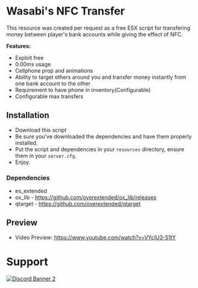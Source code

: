 # Wasabi's NFC Transfer

This resource was created per request as a free ESX script for transfering money between player's bank accounts while giving the effect of NFC.

<b>Features:</b>
- Exploit free
- 0.00ms usage
- Cellphone prop and animations
- Ability to target others around you and transfer money instantly from one bank account to the other
- Requirement to have phone in inventory(Configurable)
- Configurable max transfers


## Installation

- Download this script
- Be sure you've downloaded the dependencies and have them properly installed.
- Put the script and dependencies in your `resources` directory, ensure them in your `server.cfg`.
- Enjoy.


### Dependencies
- es_extended
- ox_lib - https://github.com/overextended/ox_lib/releases
- qtarget - https://github.com/overextended/qtarget

## Preview
- Video Preview: https://www.youtube.com/watch?v=VYcIU3-51tY

# Support
<a href='https://discord.gg/79zjvy4JMs'>![Discord Banner 2](https://discordapp.com/api/guilds/1025493337031049358/widget.png?style=banner2)</a>
